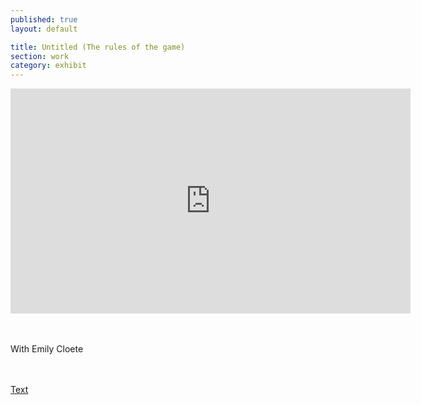 ```yaml
---
published: true
layout: default

title: Untitled (The rules of the game)
section: work
category: exhibit
---
```


<iframe src="https://player.vimeo.com/video/166662315" width="640" height="360" frameborder="0" webkitallowfullscreen mozallowfullscreen allowfullscreen></iframe>

<br><br>
With Emily Cloete

<br><br>
<a href="/rules">Text</a>
